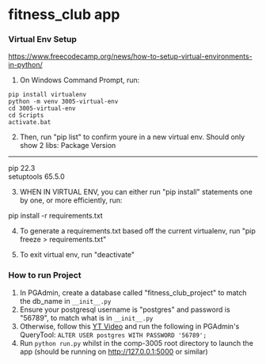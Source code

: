 # fitness_club app

### Virtual Env Setup

https://www.freecodecamp.org/news/how-to-setup-virtual-environments-in-python/
1) On Windows Command Prompt, run:
```
pip install virtualenv
python -m venv 3005-virtual-env
cd 3005-virtual-env   
cd Scripts
activate.bat
```

2) Then, run "pip list" to confirm youre in a new virtual env. Should only show 2 libs:
Package    Version
---------- -------
pip        22.3   
setuptools 65.5.0 

3) WHEN IN VIRTUAL ENV, you can either run "pip install" statements one by one, or more efficiently, run:

pip install -r requirements.txt

4) To generate a requirements.txt based off the current virtualenv, run "pip freeze > requirements.txt"

5) To exit virtual env, run "deactivate"

### How to run Project
1) In PGAdmin, create a database called "fitness_club_project" to match the db_name in `__init__.py`
2) Ensure your postgresql username is "postgres" and password is "56789", to match what is in `__init__.py`
3) Otherwise, follow this [YT Video](https://www.youtube.com/watch?v=GjLR_qnwFUs) and run the following in PGAdmin's QueryTool: `ALTER USER postgres WITH PASSWORD '56789';`
4) Run `python run.py` whilst in the comp-3005 root directory to launch the app (should be running on http://127.0.0.1:5000 or similar)